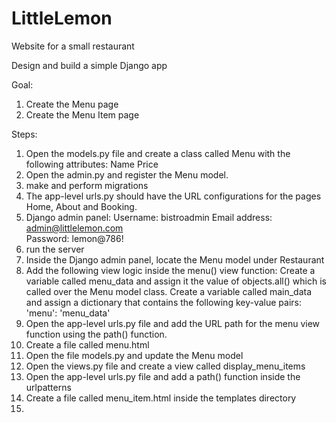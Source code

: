 # LittleLemon
Website for a small restaurant

Design and build a simple Django app

Goal:
1. Create the Menu page
2. Create the Menu Item page

Steps:
1. Open the models.py file and create a class called Menu with the following attributes:
Name
Price
2. Open the admin.py and register the Menu model.
3. make and perform migrations
4. The app-level urls.py should have the URL configurations for the pages Home, About and Booking.
5. Django admin panel:
Username: bistroadmin
Email address: admin@littlelemon.com  
Password: lemon@786!
6. run the server
7. Inside the Django admin panel, locate the Menu model under Restaurant
8. Add the following view logic inside the menu() view function:
Create a variable called menu_data and assign it the value of objects.all() which is called over the Menu model class.
Create a variable called main_data and assign a dictionary that contains the following key-value pairs: 'menu': 'menu_data'
9. Open the app-level urls.py file and add the URL path for the menu view function using the path() function.
10. Create a file called menu.html 
11. Open the file models.py and update the Menu model
12. Open the views.py file and create a view called display_menu_items
13. Open the app-level urls.py file and add a path() function inside the urlpatterns
14. Create a file called menu_item.html inside the templates directory 
15. 
